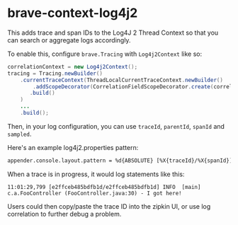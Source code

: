 # brave-context-log4j2
This adds trace and span IDs to the Log4J 2 Thread Context so that you
can search or aggregate logs accordingly.

To enable this, configure `brave.Tracing` with `Log4j2Context`
like so:

```java
correlationContext = new Log4j2Context();
tracing = Tracing.newBuilder()
    .currentTraceContext(ThreadLocalCurrentTraceContext.newBuilder()
        .addScopeDecorator(CorrelationFieldScopeDecorator.create(correlationContext))
       .build()
    )
    ...
    .build();
```

Then, in your log configuration, you can use `traceId`, `parentId`, `spanId` and `sampled`.

Here's an example log4j2.properties pattern:

```xml
appender.console.layout.pattern = %d{ABSOLUTE} [%X{traceId}/%X{spanId}] %-5p [%t] %C{2} (%F:%L) - %m%n
```

When a trace is in progress, it would log statements like this:
```
11:01:29,799 [e2ffceb485bdfb1d/e2ffceb485bdfb1d] INFO  [main] c.a.FooController (FooController.java:30) - I got here!
```

Users could then copy/paste the trace ID into the zipkin UI, or use log
correlation to further debug a problem.
